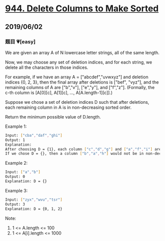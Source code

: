 # [944. Delete Columns to Make Sorted](https://leetcode.com/problems/delete-columns-to-make-sorted/)

## 2019/06/02

### 题目 💗[easy]

We are given an array A of N lowercase letter strings, all of the same length.

Now, we may choose any set of deletion indices, and for each string, we delete all the characters in those indices.

For example, if we have an array A = ["abcdef","uvwxyz"] and deletion indices {0, 2, 3}, then the final array after deletions is ["bef", "vyz"], and the remaining columns of A are ["b","v"], ["e","y"], and ["f","z"]. (Formally, the c-th column is [A[0][c], A[1][c], ..., A[A.length-1][c]].)

Suppose we chose a set of deletion indices D such that after deletions, each remaining column in A is in non-decreasing sorted order.

Return the minimum possible value of D.length.

Example 1:

```bash
Input: ["cba","daf","ghi"]
Output: 1
Explanation:
After choosing D = {1}, each column ["c","d","g"] and ["a","f","i"] are in non-decreasing sorted order.
If we chose D = {}, then a column ["b","a","h"] would not be in non-decreasing sorted order.
```

Example 2:

```bash
Input: ["a","b"]
Output: 0
Explanation: D = {}
```

Example 3:

```bash
Input: ["zyx","wvu","tsr"]
Output: 3
Explanation: D = {0, 1, 2}
```

Note:

1. 1 <= A.length <= 100
2. 1 <= A[i].length <= 1000
